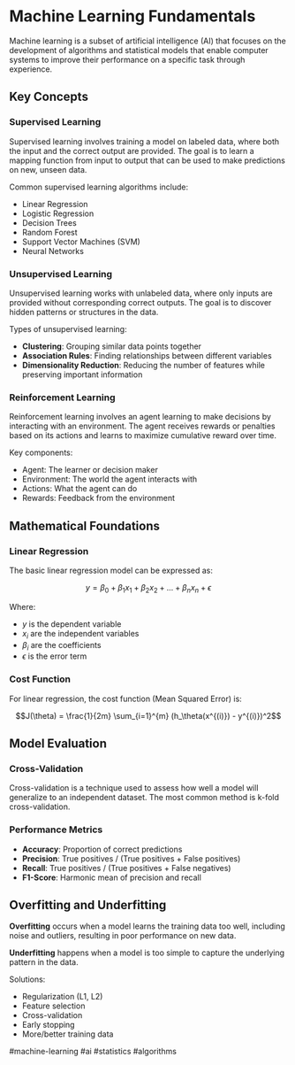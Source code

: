 # Machine Learning Fundamentals

Machine learning is a subset of artificial intelligence (AI) that focuses on the development of algorithms and statistical models that enable computer systems to improve their performance on a specific task through experience.

## Key Concepts

### Supervised Learning
Supervised learning involves training a model on labeled data, where both the input and the correct output are provided. The goal is to learn a mapping function from input to output that can be used to make predictions on new, unseen data.

Common supervised learning algorithms include:
- Linear Regression
- Logistic Regression  
- Decision Trees
- Random Forest
- Support Vector Machines (SVM)
- Neural Networks

### Unsupervised Learning
Unsupervised learning works with unlabeled data, where only inputs are provided without corresponding correct outputs. The goal is to discover hidden patterns or structures in the data.

Types of unsupervised learning:
- **Clustering**: Grouping similar data points together
- **Association Rules**: Finding relationships between different variables
- **Dimensionality Reduction**: Reducing the number of features while preserving important information

### Reinforcement Learning
Reinforcement learning involves an agent learning to make decisions by interacting with an environment. The agent receives rewards or penalties based on its actions and learns to maximize cumulative reward over time.

Key components:
- Agent: The learner or decision maker
- Environment: The world the agent interacts with
- Actions: What the agent can do
- Rewards: Feedback from the environment

## Mathematical Foundations

### Linear Regression
The basic linear regression model can be expressed as:

$$y = \beta_0 + \beta_1 x_1 + \beta_2 x_2 + ... + \beta_n x_n + \epsilon$$

Where:
- $y$ is the dependent variable
- $x_i$ are the independent variables
- $\beta_i$ are the coefficients
- $\epsilon$ is the error term

### Cost Function
For linear regression, the cost function (Mean Squared Error) is:

$$J(\theta) = \frac{1}{2m} \sum_{i=1}^{m} (h_\theta(x^{(i)}) - y^{(i)})^2$$

## Model Evaluation

### Cross-Validation
Cross-validation is a technique used to assess how well a model will generalize to an independent dataset. The most common method is k-fold cross-validation.

### Performance Metrics
- **Accuracy**: Proportion of correct predictions
- **Precision**: True positives / (True positives + False positives)
- **Recall**: True positives / (True positives + False negatives)
- **F1-Score**: Harmonic mean of precision and recall

## Overfitting and Underfitting

**Overfitting** occurs when a model learns the training data too well, including noise and outliers, resulting in poor performance on new data.

**Underfitting** happens when a model is too simple to capture the underlying pattern in the data.

Solutions:
- Regularization (L1, L2)
- Feature selection
- Cross-validation
- Early stopping
- More/better training data

#machine-learning #ai #statistics #algorithms